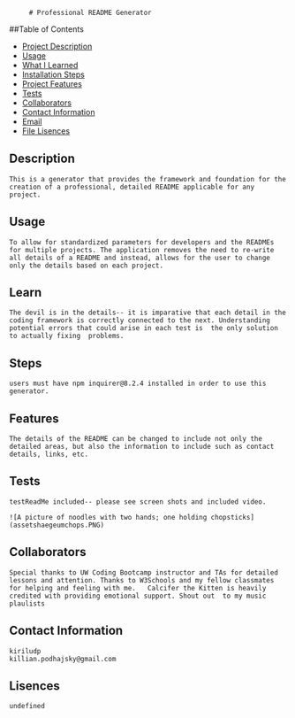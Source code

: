 
         # Professional README Generator

  ##Table of Contents
  - [Project Description](#description)
  - [Usage](#usage)
  - [What I Learned](#learn)
  - [Installation Steps](#installation)
  - [Project Features](#features)
  - [Tests](#tests)
  - [Collaborators](#credits)
  - [Contact Information](#usernamer)
  - [Email](#email)
  - [File Lisences](#license)


  ## Description
    This is a generator that provides the framework and foundation for the creation of a professional, detailed README applicable for any project.

  ## Usage
    To allow for standardized parameters for developers and the READMEs for multiple projects. The application removes the need to re-write all details of a README and instead, allows for the user to change only the details based on each project.
    
  ## Learn
    The devil is in the details-- it is imparative that each detail in the coding framework is correctly connected to the next. Understanding potential errors that could arise in each test is  the only solution to actually fixing  problems. 

  ## Steps
    users must have npm inquirer@8.2.4 installed in order to use this generator.

  ## Features
    The details of the README can be changed to include not only the detailed areas, but also the information to include such as contact details, links, etc.

  ## Tests
    testReadMe included-- please see screen shots and included video.

    ![A picture of noodles with two hands; one holding chopsticks](assetshaegeumchops.PNG)

  ## Collaborators
    Special thanks to UW Coding Bootcamp instructor and TAs for detailed lessons and attention. Thanks to W3Schools and my fellow classmates for helping and feeling with me.   Calcifer the Kitten is heavily credited with providing emotional support. Shout out  to my music plaulists

  ## Contact Information 
    kiriludp
    killian.podhajsky@gmail.com

  ## Lisences 
    undefined
